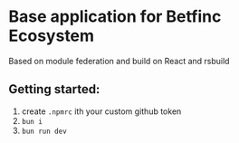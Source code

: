 # Base application for Betfinc Ecosystem

Based on module federation and build on React and rsbuild



## Getting started:
1. create `.npmrc` ith your custom github token
2. ```bun i```
3. ```bun run dev```
